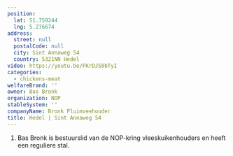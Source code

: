 ```yaml
---
position:
  lat: 51.759244
  lng: 5.276674
address:
  street: null
  postalCode: null
  city: Sint Annaweg 54
  country: 5321NN Hedel
video: https://youtu.be/FKrDJS0bTyI
categories:
  - chickens-meat
welfareBrand: ''
owner: Bas Bronk
organization: NOP
stableSystem: ''
companyName: Bronk Pluimveehouder
title: Hedel | Sint Annaweg 54
---
```

1.  Bas Bronk is bestuurslid van de NOP-kring vleeskuikenhouders en heeft een reguliere stal.